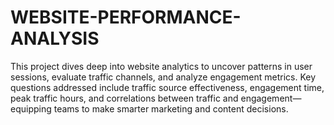 # WEBSITE-PERFORMANCE-ANALYSIS
This project dives deep into website analytics to uncover patterns in user sessions, evaluate traffic channels, and analyze engagement metrics. Key questions addressed include traffic source effectiveness, engagement time, peak traffic hours, and correlations between traffic and engagement—equipping teams to make smarter marketing and content decisions.
